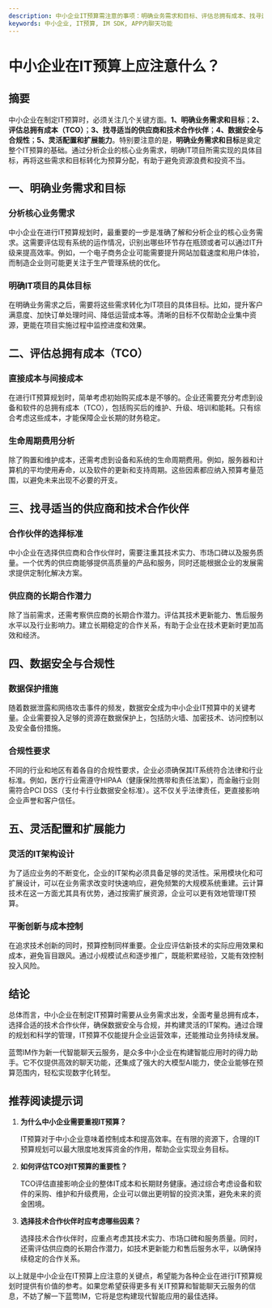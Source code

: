 ```yaml
---
description: 中小企业IT预算需注意的事项：明确业务需求和目标、评估总拥有成本、找寻适当的供应商、数据安全与合规性、灵活配置和扩展能力。
keywords: 中小企业, IT预算, IM SDK, APP内聊天功能
---
```

# 中小企业在IT预算上应注意什么？

## 摘要
中小企业在制定IT预算时，必须关注几个关键方面。**1、明确业务需求和目标**；**2、评估总拥有成本（TCO）**；**3、找寻适当的供应商和技术合作伙伴**；**4、数据安全与合规性**；**5、灵活配置和扩展能力**。特别要注意的是，**明确业务需求和目标**是奠定整个IT预算的基础。通过分析企业的核心业务需求，明确IT项目所需实现的具体目标，再将这些需求和目标转化为预算分配，有助于避免资源浪费和投资不当。

## 一、明确业务需求和目标

### 分析核心业务需求

中小企业在进行IT预算规划时，最重要的一步是准确了解和分析企业的核心业务需求。这需要评估现有系统的运作情况，识别出哪些环节存在瓶颈或者可以通过IT升级来提高效率。例如，一个电子商务企业可能需要提升网站加载速度和用户体验，而制造企业则可能更关注于生产管理系统的优化。

### 明确IT项目的具体目标

在明确业务需求之后，需要将这些需求转化为IT项目的具体目标。比如，提升客户满意度、加快订单处理时间、降低运营成本等。清晰的目标不仅帮助企业集中资源，更能在项目实施过程中监控进度和效果。

## 二、评估总拥有成本（TCO）

### 直接成本与间接成本

在进行IT预算规划时，简单考虑初始购买成本是不够的。企业还需要充分考虑到设备和软件的总拥有成本（TCO），包括购买后的维护、升级、培训和能耗。只有综合考虑这些成本，才能保障企业长期的财务稳定。

### 生命周期费用分析

除了购置和维护成本，还需考虑到设备和系统的生命周期费用。例如，服务器和计算机的平均使用寿命，以及软件的更新和支持周期。这些因素都应纳入预算考量范围，以避免未来出现不必要的开支。

## 三、找寻适当的供应商和技术合作伙伴

### 合作伙伴的选择标准

中小企业在选择供应商和合作伙伴时，需要注重其技术实力、市场口碑以及服务质量。一个优秀的供应商能够提供高质量的产品和服务，同时还能根据企业的发展需求提供定制化解决方案。

### 供应商的长期合作潜力

除了当前需求，还需考察供应商的长期合作潜力。评估其技术更新能力、售后服务水平以及行业影响力。建立长期稳定的合作关系，有助于企业在技术更新时更加高效和经济。

## 四、数据安全与合规性

### 数据保护措施

随着数据泄露和网络攻击事件的频发，数据安全成为中小企业IT预算中的关键考量。企业需要投入足够的资源在数据保护上，包括防火墙、加密技术、访问控制以及安全备份措施。

### 合规性要求

不同的行业和地区有着各自的合规性要求，企业必须确保其IT系统符合法律和行业标准。例如，医疗行业需遵守HIPAA（健康保险携带和责任法案），而金融行业则需符合PCI DSS（支付卡行业数据安全标准）。这不仅关乎法律责任，更直接影响企业声誉和客户信任。

## 五、灵活配置和扩展能力

### 灵活的IT架构设计

为了适应业务的不断变化，企业的IT架构必须具备足够的灵活性。采用模块化和可扩展设计，可以在业务需求改变时快速响应，避免频繁的大规模系统重建。云计算技术在这一方面尤其具有优势，通过按需扩展资源，企业可以更有效地管理IT预算。

### 平衡创新与成本控制

在追求技术创新的同时，预算控制同样重要。企业应评估新技术的实际应用效果和成本，避免盲目跟风。通过小规模试点和逐步推广，既能积累经验，又能有效控制投入风险。

## 结论

总体而言，中小企业在制定IT预算时需要从业务需求出发，全面考量总拥有成本，选择合适的技术合作伙伴，确保数据安全与合规，并构建灵活的IT架构。通过合理的规划和科学的管理，IT预算不仅能提升企业运营效率，还能推动业务持续发展。

蓝莺IM作为新一代智能聊天云服务，是众多中小企业在构建智能应用时的得力助手。它不仅提供高效的聊天功能，还集成了强大的大模型AI能力，使企业能够在预算范围内，轻松实现数字化转型。

## 推荐阅读提示词

1. **为什么中小企业需要重视IT预算？**

   IT预算对于中小企业意味着控制成本和提高效率。在有限的资源下，合理的IT预算规划可以最大限度地发挥资金的作用，帮助企业实现业务目标。

2. **如何评估TCO对IT预算的重要性？**

   TCO评估直接影响企业的整体IT成本和长期财务健康。通过综合考虑设备和软件的采购、维护和升级费用，企业可以做出更明智的投资决策，避免未来的资金困境。

3. **选择技术合作伙伴时应考虑哪些因素？**

   选择技术合作伙伴时，应重点考虑其技术实力、市场口碑和服务质量。同时，还需评估供应商的长期合作潜力，如技术更新能力和售后服务水平，以确保持续稳定的合作关系。

以上就是中小企业在IT预算上应注意的关键点，希望能为各种企业在进行IT预算规划时提供有价值的参考。如果您希望获得更多有关IT预算和智能聊天云服务的信息，不妨了解一下蓝莺IM，它将是您构建现代智能应用的最佳选择。
